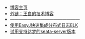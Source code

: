 * [博客主页](/)
* [外链：王良的技术博客](https://wangliang1024.cn/blog/)
* ————————————————
* [使用EasyJ快速集成分布式日志ELK](easyj/easyj-integrate-elk.md)
* [试用支持达梦的seata-server版本](easyj/easyj-seata-server-dm.md)